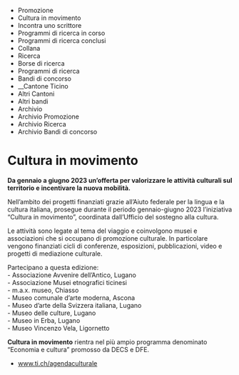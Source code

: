   * Promozione
  * Cultura in movimento
  * Incontra uno scrittore
  * Programmi di ricerca in corso
  * Programmi di ricerca conclusi
  * Collana
  * Ricerca
  * Borse di ricerca
  * Programmi di ricerca
  * Bandi di concorso
  *  __Cantone Ticino
  * Altri Cantoni
  * Altri bandi
  * Archivio
  * Archivio Promozione
  * Archivio Ricerca
  * Archivio Bandi di concorso

#  Cultura in movimento

**Da gennaio a giugno 2023 un’offerta per valorizzare le attività culturali
sul territorio e incentivare la nuova mobilità.**

Nell’ambito dei progetti finanziati grazie all’Aiuto federale per la lingua e
la cultura italiana, prosegue durante il periodo gennaio-giugno 2023
l’iniziativa “Cultura in movimento”, coordinata dall’Ufficio del sostegno alla
cultura.

Le attività sono legate al tema del viaggio e coinvolgono musei e associazioni
che si occupano di promozione culturale. In particolare vengono finanziati
cicli di conferenze, esposizioni, pubblicazioni, video e progetti di
mediazione culturale.

Partecipano a questa edizione:  
\- Associazione Avvenire dell’Antico, Lugano  
\- Associazione Musei etnografici ticinesi  
\- m.a.x. museo, Chiasso  
\- Museo comunale d’arte moderna, Ascona  
\- Museo d’arte della Svizzera italiana, Lugano  
\- Museo delle culture, Lugano  
\- Museo in Erba, Lugano  
\- Museo Vincenzo Vela, Ligornetto

 **Cultura in movimento** rientra nel più ampio programma denominato “Economia
e cultura” promosso da DECS e DFE.

  * www.ti.ch/agendaculturale

